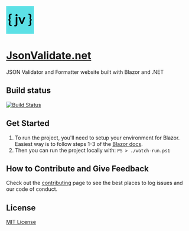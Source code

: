 <img src="src/JsonValidate/wwwroot/images/logo.png" alt="jsonvalidate.net logo" height="75" />

[JsonValidate.net](https://www.jsonvalidate.net)
============

JSON Validator and Formatter website built with Blazor and .NET

## Build status
[![Build Status](https://dev.azure.com/marcusturewicz/jsonvalidate.net/_apis/build/status/marcusturewicz.jsonvalidate.net?branchName=master)](https://dev.azure.com/marcusturewicz/jsonvalidate.net/_build/latest?definitionId=3&branchName=master)

## Get Started

1. To run the project, you'll need to setup your environment for Blazor. Easiest way is to follow steps 1-3 of the [Blazor docs](https://docs.microsoft.com/en-gb/aspnet/core/blazor/get-started?view=aspnetcore-3.0).
2. Then you can run the project locally with:
`PS > ./watch-run.ps1`

## How to Contribute and Give Feedback

Check out the [contributing](CONTRIBUTING.md) page to see the best places to log issues and our code of conduct.

## License

[MIT License](LICENSE)
